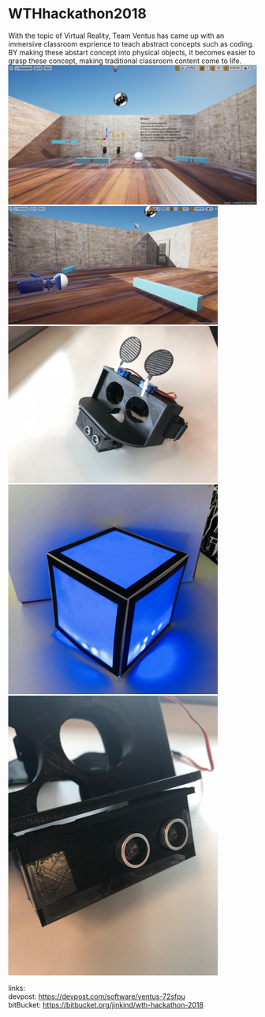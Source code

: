 # WTHhackathon2018
With the topic of Virtual Reality, Team Ventus has came up with an immersive classroom exprience to teach abstract concepts such as coding. BY making these abstart concept into physical objects, it becomes easier to grasp these concept, making traditional classroom content come to life.<br/>
<img src="https://raw.githubusercontent.com/HoJinKind/WTHhacakthon2018/master/img/Screenshot%20(95).png" alt="alt text" width="900" > 
<img src="https://raw.githubusercontent.com/HoJinKind/WTHhacakthon2018/master/img/Screenshot%20(96).png" alt="alt text" width="425" >  <img src="https://github.com/HoJinKind/Ir3mind-Modular-based-device-to-curb-Myopia-habits/blob/master/wearable.jpg" alt="alt text"  img width="425"/> 
<img src="https://github.com/HoJinKind/Ir3mind-Modular-based-device-to-curb-Myopia-habits/blob/master/smartlamp.jpeg" alt="alt text" width="425" >  <img src="https://github.com/HoJinKind/Ir3mind-Modular-based-device-to-curb-Myopia-habits/blob/master/closeup_wearable.jpg" width="425"/> 






links:<br/>
devpost: https://devpost.com/software/ventus-72sfpu<br/>
bitBucket: https://bitbucket.org/jinkind/wth-hackathon-2018
